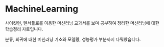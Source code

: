 # MachineLearning

사이킷런, 텐서플로를 이용한 머신러닝 교과서를 보며 공부하여 정리한 머신러닝에 대한 학습정리 자료입니다.

분류, 회귀에 대한 머신러닝 기초와 모델링, 성능평가 부분까지 다뤄봤습니다.
